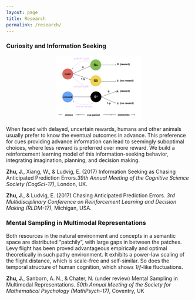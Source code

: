 ```yaml
---
layout: page
title: Research
permalink: /research/
---
```


### **Curiosity and Information Seeking**

<p align="center">
<img src="/images/APE.png" style="width: 46%; height: 46%; margin-left: auto; margin-right: auto;">
</p>

When faced with delayed, uncertain rewards, humans and other animals usually prefer to know the eventual outcomes in advance. This preference for cues providing advance information can lead to seemingly suboptimal choices, where less reward is preferred over more reward. We build a reinforcement learning model of this information-seeking behavior, integrating imagination, planning, and decision making. 

**Zhu, J.**, Xiang, W., & Ludvig, E. (2017) Information Seeking as Chasing Anticipated Prediction Errors.*39th Annual Meeting of the Cognitive Science Society (CogSci-17)*, London, UK.

**Zhu, J.**, & Ludvig, E. (2017) Chasing Anticipated Prediction Errors. *3rd Multidisciplinary Conference on Reinforcement Learning and Decision Making (RLDM-17)*, Michigan, USA.


### **Mental Sampling in Multimodal Representations**

Both resources in the natural environment and concepts in a semantic space are distributed “patchily”, with large gaps in between the patches. Levy flight has been proved advantageous empirically and optimal theoretically in such pathy environment. It exhibits a power-law scaling of the flight distance, which is scale-free and self-similar. So does the temporal structure of human cognition, which shows *1/f*-like fluctuations.

**Zhu, J.**, Sanborn, A. N., & Chater, N. (under review) Mental Sampling in Multimodal
Representations. *50th Annual Meeting of the Society for Mathematical Psychology (MathPsych-17)*,
Coventry, UK
